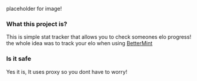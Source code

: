 placeholder for image!

###

<h3>What this project is?</h3>
This is simple stat tracker that allows you to check someones elo progress!
<br>
the whole idea was to track your elo when using <a href="https://github.com/BotSolver/BetterMint">BetterMint</a>
<h3>Is it safe</h3>
Yes it is, It uses proxy so you dont have to worry!
